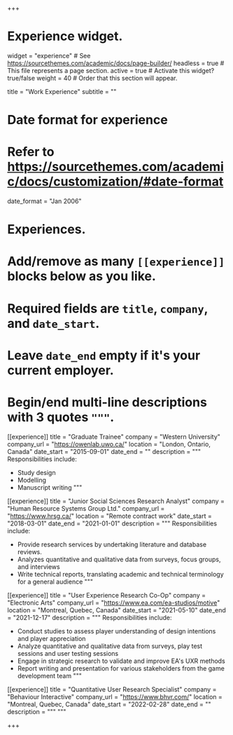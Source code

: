 +++
# Experience widget.
widget = "experience"  # See https://sourcethemes.com/academic/docs/page-builder/
headless = true  # This file represents a page section.
active = true  # Activate this widget? true/false
weight = 40  # Order that this section will appear.

title = "Work Experience"
subtitle = ""

# Date format for experience
#   Refer to https://sourcethemes.com/academic/docs/customization/#date-format
date_format = "Jan 2006"

# Experiences.
#   Add/remove as many `[[experience]]` blocks below as you like.
#   Required fields are `title`, `company`, and `date_start`.
#   Leave `date_end` empty if it's your current employer.
#   Begin/end multi-line descriptions with 3 quotes `"""`.

[[experience]]
  title = "Graduate Trainee"
  company = "Western University"
  company_url = "https://owenlab.uwo.ca/"
  location = "London, Ontario, Canada"
  date_start = "2015-09-01"
  date_end = ""
  description = """
  Responsibilities include:

  * Study design
  * Modelling
  * Manuscript writing
  """

[[experience]]
  title = "Junior Social Sciences Research Analyst"
  company = "Human Resource Systems Group Ltd."
  company_url = "https://www.hrsg.ca/"
  location = "Remote contract work"
  date_start = "2018-03-01"
  date_end = "2021-01-01"
  description = """
  Responsibilities include:

  * Provide research services by undertaking literature and database reviews.
  * Analyzes quantitative and qualitative data from surveys, focus groups, and interviews
  * Write technical reports, translating academic and technical terminology for a general audience
  """

[[experience]]
  title = "User Experience Research Co-Op"
  company = "Electronic Arts"
  company_url = "https://www.ea.com/ea-studios/motive"
  location = "Montreal, Quebec, Canada"
  date_start = "2021-05-10"
  date_end = "2021-12-17"
  description = """
  Responsibilities include:

  * Conduct studies to assess player understanding of design intentions and player appreciation
  * Analyze quantitative and qualitative data from surveys, play test sessions and user testing sessions
  * Engage in strategic research to validate and improve EA's UXR methods
  * Report writing and presentation for various stakeholders from the game development team
  """
  
  [[experience]]
  title = "Quantitative User Research Specialist"
  company = "Behaviour Interactive"
  company_url = "https://www.bhvr.com/"
  location = "Montreal, Quebec, Canada"
  date_start = "2022-02-28"
  date_end = ""
  description = """
  """

+++
